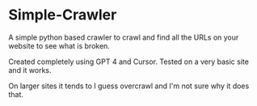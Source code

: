 # Simple-Crawler
A simple python based crawler to crawl and find all the URLs on your website to see what is broken.

Created completely using GPT 4 and Cursor. Tested on a very basic site and it works.

On larger sites it tends to I guess overcrawl and I'm not sure why it does that.
